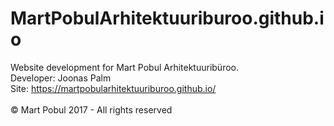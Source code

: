 # MartPobulArhitektuuriburoo.github.io
Website development for Mart Pobul Arhitektuuribüroo.
</br>Developer: Joonas Palm
</br>Site: https://martpobularhitektuuriburoo.github.io/
</br></br>© Mart Pobul 2017 - All rights reserved
